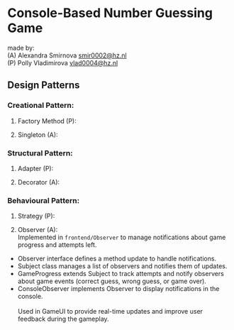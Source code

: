 # Console-Based Number Guessing Game

made by:
<br>
(A) Alexandra Smirnova smir0002@hz.nl
<br>
(P) Polly Vladimirova vlad0004@hz.nl

## Design Patterns

### Creational Pattern:
1. Factory Method (P):

2. Singleton (A):


### Structural Pattern:
1. Adapter (P):

2. Decorator (A):


### Behavioural Pattern:
1. Strategy (P):

2. Observer (A):
<br> Implemented in `frontend/Observer` to manage notifications about game progress and attempts left.
- Observer interface defines a method update to handle notifications.
- Subject class manages a list of observers and notifies them of updates.
- GameProgress extends Subject to track attempts and notify observers about game events (correct guess, wrong guess, or game over).
- ConsoleObserver implements Observer to display notifications in the console.
<br><br> Used in GameUI to provide real-time updates and improve user feedback during the gameplay.